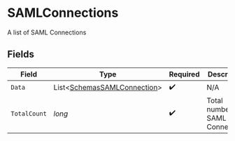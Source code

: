 # SAMLConnections

A list of SAML Connections


## Fields

| Field                                                                           | Type                                                                            | Required                                                                        | Description                                                                     |
| ------------------------------------------------------------------------------- | ------------------------------------------------------------------------------- | ------------------------------------------------------------------------------- | ------------------------------------------------------------------------------- |
| `Data`                                                                          | List<[SchemasSAMLConnection](../../Models/Components/SchemasSAMLConnection.md)> | :heavy_check_mark:                                                              | N/A                                                                             |
| `TotalCount`                                                                    | *long*                                                                          | :heavy_check_mark:                                                              | Total number of SAML Connections<br/>                                           |